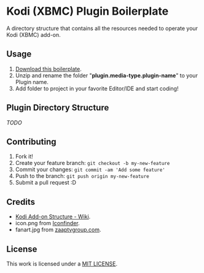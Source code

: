 # Kodi (XBMC) Plugin Boilerplate

A directory structure that contains all the resources needed to operate your Kodi (XBMC) add-on.

## Usage

1. [Download this boilerplate](https://github.com/J2TeaM-dev/Kodi-XBMC-plugin-boilerplate/archive/master.zip).
2. Unzip and rename the folder "**plugin.media-type.plugin-name**" to your Plugin name.
4. Add folder to project in your favorite Editor/IDE and start coding!

## Plugin Directory Structure

*TODO*

## Contributing

1. Fork it!
2. Create your feature branch: `git checkout -b my-new-feature`
3. Commit your changes: `git commit -am 'Add some feature'`
4. Push to the branch: `git push origin my-new-feature`
5. Submit a pull request :D

## Credits

- [Kodi Add-on Structure - Wiki](http://kodi.wiki/view/Add-on_structure#Introduction).
- icon.png from [Iconfinder](https://www.iconfinder.com/icons/81749/k_icon#size=256).
- fanart.jpg from [zaaptvgroup.com](https://www.zaaptvgroup.com/shop/product/kodi-addons-english-pay-per-view-movies-and-sports/).

## License

This work is licensed under a [MIT LICENSE](LICENSE).